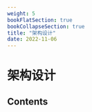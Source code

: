 ```yaml
---
weight: 5
bookFlatSection: true
bookCollapseSection: true
title: "架构设计"
date: 2022-11-06
---
```


# 架构设计

## Contents

